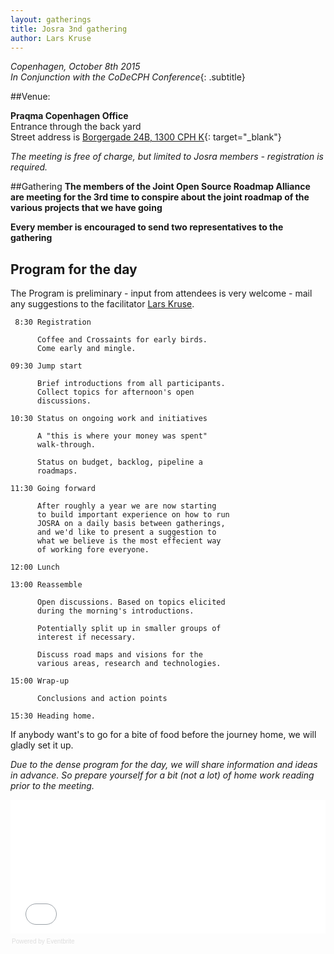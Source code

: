 ```yaml
---
layout: gatherings
title: Josra 3nd gathering
author: Lars Kruse
---
```


_Copenhagen, October 8th 2015<br/>
In Conjunction with the CoDeCPH Conference_{: .subtitle}

##Venue:

__Praqma Copenhagen Office__<br/>
Entrance through the back yard<br/>
Street address is [Borgergade 24B, 1300 CPH K](https://goo.gl/maps/8NlfD){: target="\_blank"}


_The meeting is free of charge, but limited to Josra members - registration is required._

##Gathering
__The members of the Joint Open Source Roadmap Alliance are meeting for the 3rd time to conspire about the joint roadmap of the various projects that we have going__

__Every member is encouraged to send two representatives to the gathering__

## Program for the day

The Program is preliminary - input from attendees is very welcome - mail any suggestions to the facilitator [Lars Kruse](mailto:lak@praqma.net).

     8:30 Registration

          Coffee and Crossaints for early birds.
          Come early and mingle.

    09:30 Jump start

          Brief introductions from all participants.
          Collect topics for afternoon's open
          discussions.

    10:30 Status on ongoing work and initiatives

          A "this is where your money was spent"
          walk-through.

          Status on budget, backlog, pipeline a
          roadmaps.

    11:30 Going forward

          After roughly a year we are now starting
          to build important experience on how to run
          JOSRA on a daily basis between gatherings,
          and we'd like to present a suggestion to
          what we believe is the most effecient way
          of working fore everyone.

    12:00 Lunch

    13:00 Reassemble

          Open discussions. Based on topics elicited
          during the morning's introductions.

          Potentially split up in smaller groups of
          interest if necessary.

          Discuss road maps and visions for the
          various areas, research and technologies.

    15:00 Wrap-up

          Conclusions and action points

    15:30 Heading home.

If anybody want's to go for a bite of food before the journey home, we will gladly set it up.


_Due to the dense program for the day, we will share information and ideas in advance. So prepare yourself for a bit (not a lot) of home work reading prior to the meeting._



<div style="width:100%; text-align:left;" ><iframe  src="//eventbrite.co.uk/tickets-external?eid=18669510007&ref=etckt" frameborder="0" height="214" width="100%" vspace="0" hspace="0" marginheight="5" marginwidth="5" scrolling="auto" allowtransparency="true"></iframe><div style="font-family:Helvetica, Arial; font-size:10px; padding:5px 0 5px; margin:2px; width:100%; text-align:left;" ><a class="powered-by-eb" style="color: #dddddd; text-decoration: none;" target="\_blank" href="http://www.eventbrite.co.uk/r/etckt">Powered by Eventbrite</a></div></div>
